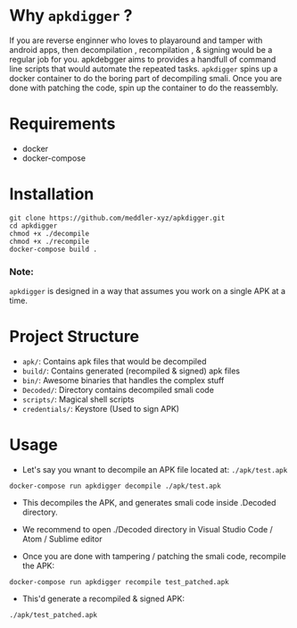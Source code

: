 
# Why `apkdigger` ?
If you are reverse enginner who loves to playaround and tamper with android apps, then decompilation , recompilation , & signing would be a regular job for you. apkdebgger aims to provides a handfull of command line scripts that would automate the repeated tasks. 
`apkdigger` spins up a docker container to do the boring part of decompiling smali. 
Once you are done with patching the code, spin up the container to do the reassembly.

# Requirements
-   docker
-   docker-compose

# Installation
```
git clone https://github.com/meddler-xyz/apkdigger.git
cd apkdigger
chmod +x ./decompile
chmod +x ./recompile
docker-compose build .
```
### Note:
`apkdigger` is designed in a way that assumes you work on a single APK at a time.


# Project Structure
-   `apk/`: Contains apk files that would be decompiled
-   `build/`: Contains generated (recompiled & signed) apk files
-   `bin/`: Awesome binaries that handles the complex stuff
-   `Decoded/`: Directory contains decompiled smali code 
-   `scripts/`: Magical shell scripts 
-   `credentials/`: Keystore (Used to sign APK) 


# Usage

-   Let's say you wnant to decompile an APK file located at: `./apk/test.apk`

```docker-compose run apkdigger decompile ./apk/test.apk```

-   This decompiles the APK, and generates smali code inside .Decoded directory.

-   We recommend to open ./Decoded directory in Visual Studio Code / Atom / Sublime editor

-   Once you are done with tampering / patching the smali code, recompile the APK:

```docker-compose run apkdigger recompile test_patched.apk```

-   This'd generate a recompiled & signed APK:

`./apk/test_patched.apk`


